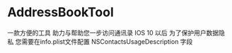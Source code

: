 # AddressBookTool
一款方便的工具  助力与帮助您一步访问通讯录
IOS 10 以后 为了保护用户数据隐私  您需要在info.plist文件配置 NSContactsUsageDescription 字段
